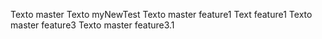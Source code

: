 Texto master
Texto myNewTest
Texto master feature1
Text feature1
Texto master feature3
Texto master feature3.1
